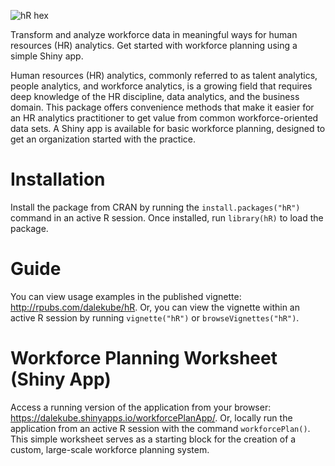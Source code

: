 ![hR hex](https://github.com/dalekube/hR/blob/master/hR.png?raw=true)

Transform and analyze workforce data in meaningful ways for human resources (HR) analytics. Get started with workforce planning using a simple Shiny app.

Human resources (HR) analytics, commonly referred to as talent analytics, people analytics, and workforce analytics, is a growing field that requires deep knowledge of the HR discipline, data analytics, and the business domain. This package offers convenience methods that make it easier for an HR analytics practitioner to get value from common workforce-oriented data sets. A Shiny app is available for basic workforce planning, designed to get an organization started with the practice.


# Installation
Install the package from CRAN by running the `install.packages("hR")` command in an active R session. Once installed, run `library(hR)` to load the package.

# Guide
You can view usage examples in the published vignette: http://rpubs.com/dalekube/hR. Or, you can view the vignette within an active R session by running `vignette("hR")` or `browseVignettes("hR")`.

# Workforce Planning Worksheet (Shiny App)
Access a running version of the application from your browser: https://dalekube.shinyapps.io/workforcePlanApp/. Or, locally run the application from an active R session with the command `workforcePlan()`. This simple worksheet serves as a starting block for the creation of a custom, large-scale workforce planning system.
